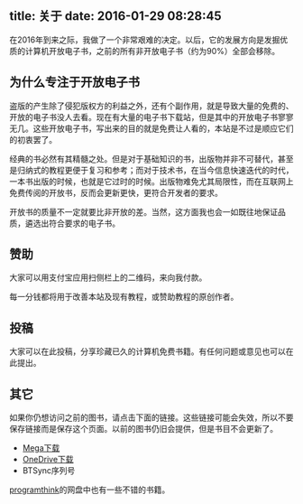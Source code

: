 title: 关于
date: 2016-01-29 08:28:45
---

在2016年到来之际，我做了一个非常艰难的决定。以后，它的发展方向是发掘优质的计算机开放电子书，之前的所有非开放电子书（约为90%）全部会移除。

## 为什么专注于开放电子书

盗版的产生除了侵犯版权方的利益之外，还有个副作用，就是导致大量的免费的、开放的电子书没人去看。现在有大量的电子书下载站，但是其中的开放电子书寥寥无几。这些开放电子书，写出来的目的就是免费让人看的，本站是不过是顺应它们的初衷罢了。

经典的书必然有其精髓之处。但是对于基础知识的书，出版物并非不可替代，甚至是归纳式的教程更便于复习和参考；而对于技术书，在当今信息快速迭代的时代，一本书出版的时候，也就是它过时的时候。出版物难免尤其局限性，而在互联网上免费传阅的开放书，反而会更新更快，更符合开发者的要求。

开放书的质量不一定就要比非开放的差。当然，这方面我也会一如既往地保证品质，遴选出符合要求的电子书。

## 赞助

大家可以用支付宝应用扫侧栏上的二维码，来向我付款。

每一分钱都将用于改善本站及现有教程，或赞助教程的原创作者。

## 投稿

大家可以在此投稿，分享珍藏已久的计算机免费书籍。有任何问题或意见也可以在此提出。

## 其它

如果你仍想访问之前的图书，请点击下面的链接。这些链接可能会失效，所以不要保存链接而是保存这个页面。以前的图书仍旧会提供，但是书目不会更新了。

+ [Mega下载](https://mega.nz/#F!qQUwUTKR!okYrzPOauVIaFj4GNSRZfA)
+ [OneDrive下载](http://1drv.ms/217UA2D)
+ BTSync序列号

[programthink](https://github.com/programthink/books)的网盘中也有一些不错的书籍。